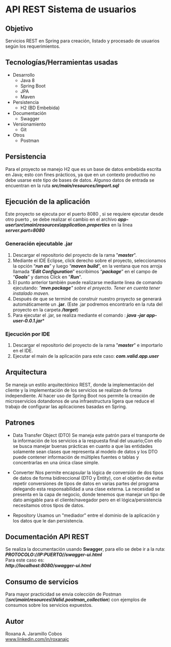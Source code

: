 # API REST Sistema de usuarios

## Objetivo

Servicios REST en Spring para creación, listado y procesado de usuarios según los requerimientos.

## Tecnologías/Herramientas usadas

 - Desarrollo
	 - Java 8
	-  Spring Boot
	-  JPA
	-  Maven
- Persistencia
	-  H2 (BD Embebida)
- Documentación
	-  Swagger
- Versionamiento
	- Git
 - Otros
	- Postman


## Persistencia

Para el proyecto se manejo H2 que es un base de datos embebida escrita en Java; esto con fines prácticos, ya que en un contexto productivo no debe usarse este tipo de bases de datos.
Algunso datos de entrada se encuentran en la ruta ***src/main/resources/import.sql***

## Ejecución de la aplicación

Este proyecto se ejecuta por el puerto 8080 , si se requiere ejecutar desde otro puerto , se debe realizar el cambio en el archivo ***app-user\src\main\resources\application.properties*** en la linea ***server.port=8080***

### Generación ejecutable .jar

1.  Descargar el repositorio del proyecto de la rama "***master***".
2.  Mediante el IDE Eclipse, click derecho sobre el proyecto, seleccionamos la opción “***run as***” y luego “***maven build***”, en la ventana que nos arroja llamada “***Edit Configuration***” escribimos “***package***” en el campo de “***Goals***” y damos Click en "***Run***".
3. El punto anterior también puede realizarse mediante linea de comando ejecutando: *"**mvn package**" sobre el proyecto. Tener en cuenta tener instalado maven.*
4.  Después de que se terminé de construir nuestro proyecto se generará automáticamente un **.jar**. (Este .jar podremos encontrarlo en la ruta del proyecto en la carpeta ***/target***)
5. Para ejecutar el .jar, se realiza mediante el comando : 
	***java -jar app-user-0.0.1.jar****
	
### Ejecución por IDE

1. Descargar el repositorio del proyecto de la rama "***master***"  e importarlo en el IDE.
2. Ejecutar el main de la aplicación para este caso: 		    	    ***com.valid.app.user***

## Arquitectura

Se maneja un estilo arquitectónico REST, donde la implementación del cliente y la implementación de los servicios se realizan de forma independiente. Al hacer uso de Spring Boot nos permite la creación de microservicios dotandonos de una infraestructura ligera que reduce el trabajo de configurar las aplicaciones basadas en Spring. 


## Patrones

  - Data Transfer Object (DTO)
Se maneja este patrón para el transporte de la información de los servicios a la respuesta final del usuario;Con ello se busca manejar buenas prácticas en cuanto a que las entidades solamente sean clases que representa al modelo de datos y los DTO puede contener información de múltiples fuentes o tablas y concentrarlas en una única clase simple.

  - Converter
Nos permite encapsular la lógica de conversión de dos tipos de datos de forma bidireccional (DTO y Entity), con el objetivo de evitar repetir conversiones de tipos de datos en   varias partes del programa delegando esta responsabilidad a una clase externa. La necesidad se presenta en la capa de negocio, donde tenemos que manejar un tipo de dato amigable para el cliente/navegador pero en el lógica/persistencia necesitamos otros tipos de datos.

  - Repository
Usamos un "mediador" entre el dominio de la aplicación y los datos que le dan persistencia.


## Documentación API REST

Se realiza la documentación usando **Swagger**, para ello se debe ir a la ruta:<br>
***PROTOCOLO://IP:PUERTO//swagger-ui.html***<br>
Para este caso es:<br>
***http://localhost:8080/swagger-ui.html***

## Consumo de servicios

Para mayor practicidad se envia colección de Postman (***\src\main\resources\Valid.postman_collection***) con ejemplos de consumos sobre los servicios expuestos.

## Autor
Roxana A. Jaramillo Cobos<br>
[www.linkedin.com/in/roxanajc ](www.linkedin.com/in/roxanajc)
